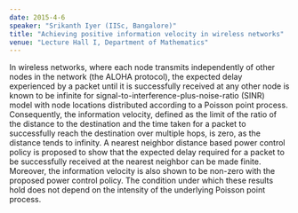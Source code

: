 ```yaml
---
date: 2015-4-6
speaker: "Srikanth Iyer (IISc, Bangalore)"
title: "Achieving positive information velocity in wireless networks"
venue: "Lecture Hall I, Department of Mathematics"
---
```

In wireless networks, where each node transmits independently of
other nodes in the network (the ALOHA protocol), the expected delay
experienced by a packet until it is successfully received at any other
node is known to be infinite for signal-to-interference-plus-noise-ratio
(SINR) model with node locations distributed according to a Poisson point
process. Consequently, the information velocity, defined as the limit of
the ratio of the distance to the destination and the time taken for a
packet to successfully reach the destination over multiple hops, is zero,
as the distance tends to infinity. A nearest neighbor distance based power
control policy is proposed to show that the expected delay required for a
packet to be successfully received at the nearest
neighbor can be made finite. Moreover, the information velocity is also
shown to be non-zero with the proposed power control policy. The condition
under which these results hold does not depend on the intensity of the
underlying Poisson point process.
